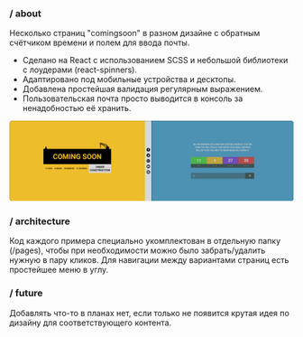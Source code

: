 ### / about

Несколько страниц "comingsoon" в разном дизайне с обратным счётчиком времени и полем для ввода почты.

-   Сделано на React с использованием SCSS и небольшой библиотеки с лоудерами (react-spinners).
-   Адаптировано под мобильные устройства и десктопы.
-   Добавлена простейшая валидация регулярным выражением.
-   Пользовательская почта просто выводится в консоль за ненадобностью её хранить.

![screenshots](./screenshots.webp)

### / architecture

Код каждого примера специально укомплектован в отдельную папку (/pages), чтобы при необходимости можно было забрать/удалить нужную в пару кликов. Для навигации между вариантами страниц есть простейшее меню в углу.

### / future

Добавлять что-то в планах нет, если только не появится крутая идея по дизайну для соответствующего контента.
